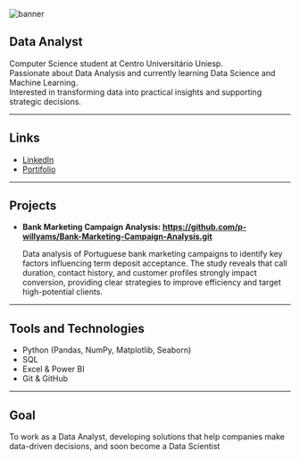 ![banner](https://github.com/user-attachments/assets/5ab29ee5-abc6-4a57-a39c-aa70bffa5f41)




## Data Analyst  

Computer Science student at Centro Universitário Uniesp.  
Passionate about Data Analysis and currently learning Data Science and Machine Learning.  
Interested in transforming data into practical insights and supporting strategic decisions.  

---

## Links  
- [LinkedIn](https://www.linkedin.com/in/patryck-willyams-90384017b/)
- [Portifolio](https://p-willyams.github.io/portfolio_projetos/)

---

## Projects  
- **Bank Marketing Campaign Analysis: https://github.com/p-willyams/Bank-Marketing-Campaign-Analysis.git**
  
  Data analysis of Portuguese bank marketing campaigns to identify key factors influencing term deposit acceptance. The study reveals that call duration, contact history, and customer profiles strongly impact 
  conversion, providing clear strategies to improve efficiency and target high-potential clients.

---

## Tools and Technologies  
- Python (Pandas, NumPy, Matplotlib, Seaborn)  
- SQL  
- Excel & Power BI  
- Git & GitHub  

---

## Goal  
To work as a Data Analyst, developing solutions that help companies make data-driven decisions, and soon become a Data Scientist


